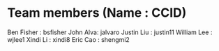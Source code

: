 # Team members (Name : CCID)
Ben Fisher : bsfisher
John Alva: jalvaro
Justin Liu : justin11
William Lee : wjlee1
Xindi Li : xindi8
Eric Cao : shengmi2
